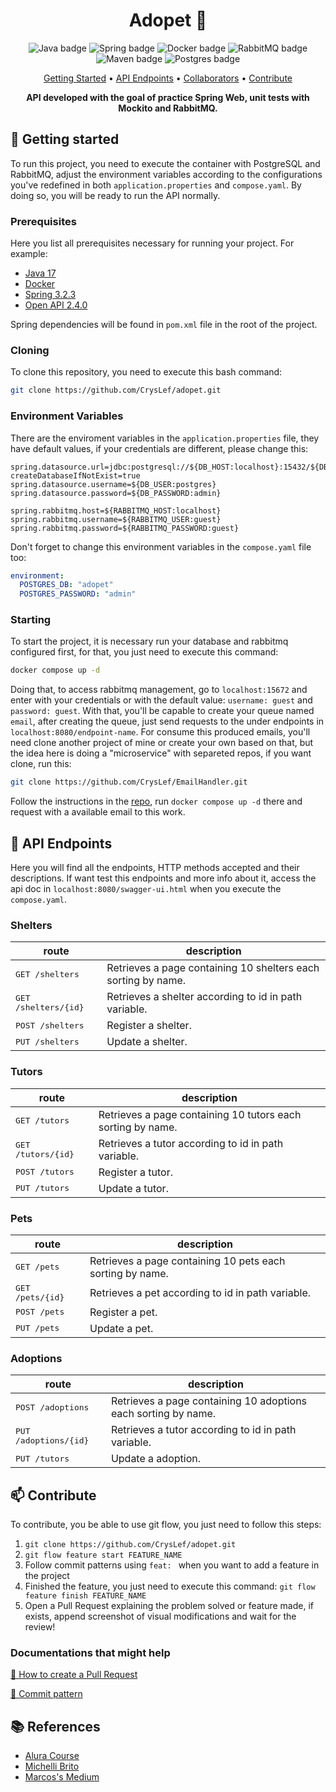 <h1 align="center" style="font-weight: bold;">Adopet 🐾</h1>

<p align="center">
    <img src="https://img.shields.io/badge/java-%23ED8B00.svg?style=for-the-badge&logo=openjdk&logoColor=white"  alt="Java badge"/>
    <img src="https://img.shields.io/badge/spring-%236DB33F.svg?style=for-the-badge&logo=spring&logoColor=white" alt="Spring badge">
    <img src="https://img.shields.io/badge/docker-%230db7ed.svg?style=for-the-badge&logo=docker&logoColor=white" alt="Docker badge">
    <img src="https://img.shields.io/badge/rabbitmq-%23FF6600.svg?&style=for-the-badge&logo=rabbitmq&logoColor=white" alt="RabbitMQ badge">
    <img src="https://img.shields.io/badge/Apache%20Maven-C71A36?style=for-the-badge&logo=Apache%20Maven&logoColor=white" alt="Maven badge">
    <img src="https://img.shields.io/badge/postgres-%23316192.svg?style=for-the-badge&logo=postgresql&logoColor=white" alt="Postgres badge">
</p>

<p align="center">
 <a href="#started">Getting Started</a> • 
  <a href="#routes">API Endpoints</a> •
 <a href="#colab">Collaborators</a> •
 <a href="#contribute">Contribute</a>
</p>

<p align="center">
  <b>API developed with the goal of practice Spring Web, unit tests with Mockito and RabbitMQ.</b>
</p>

<h2 id="started">🚀 Getting started</h2>

To run this project, you need to execute the container with PostgreSQL and RabbitMQ, adjust the environment
variables according to the configurations you've redefined in both `application.properties` and `compose.yaml`. 
By doing so, you will be ready to run the API normally.

<h3>Prerequisites</h3>

Here you list all prerequisites necessary for running your project. For example:

- [Java 17](https://www.oracle.com/java/technologies/javase/jdk17-archive-downloads.html)
- [Docker](https://docs.docker.com/get-docker/)
- [Spring 3.2.3](https://spring.io)
- [Open API 2.4.0](https://springdoc.org)

Spring dependencies will be found in `pom.xml` file in the root of the project.

<h3>Cloning</h3>

To clone this repository, you need to execute this bash command:

```bash
git clone https://github.com/CrysLef/adopet.git
```

<h3> Environment Variables</h3>

There are the enviroment variables in the `application.properties` file, they have default values, if your credentials
are different, please change this:

```properties
spring.datasource.url=jdbc:postgresql://${DB_HOST:localhost}:15432/${DB_NAME:adopet}?createDatabaseIfNotExist=true
spring.datasource.username=${DB_USER:postgres}
spring.datasource.password=${DB_PASSWORD:admin}

spring.rabbitmq.host=${RABBITMQ_HOST:localhost}
spring.rabbitmq.username=${RABBITMQ_USER:guest}
spring.rabbitmq.password=${RABBITMQ_PASSWORD:guest}
```

Don't forget to change this environment variables in the `compose.yaml` file too:

```yaml
environment:
  POSTGRES_DB: "adopet"
  POSTGRES_PASSWORD: "admin"
```

<h3>Starting</h3>

To start the project, it is necessary run your database and rabbitmq configured first, for that, you just need to execute this command:

```bash
docker compose up -d 
``````
Doing that, to access rabbitmq management, go to `localhost:15672` and enter with your credentials
or with the default value: `username: guest` and `password: guest`. With that, you'll be capable to
create your queue named `email`, after creating the queue, just send requests to the under endpoints
in `localhost:8080/endpoint-name`. For consume this produced emails, you'll need clone another project
of mine or create your own based on that, but the idea here is doing a "microservice" with separeted repos,
 if you want clone, run this:
```bash
git clone https://github.com/CrysLef/EmailHandler.git 
```
Follow the instructions in the [repo](https://github.com/CrysLef/EmailHandler), run `docker compose up -d` there and request with a available email to this work. 

<h2 id="routes">📍 API Endpoints</h2>

Here you will find all the endpoints, HTTP methods accepted and their descriptions. If want
test this endpoints and more info about it, access the api doc in `localhost:8080/swagger-ui.html` 
when you execute the `compose.yaml`.

<h3>Shelters</h3>

| route                         | description                                                   |
|-------------------------------|---------------------------------------------------------------|
| <kbd>GET /shelters</kbd>      | Retrieves a page containing 10 shelters each sorting by name. |
| <kbd>GET /shelters/{id}</kbd> | Retrieves a shelter according to id in path variable.         |
| <kbd>POST /shelters</kbd>     | Register a shelter.                                           |
| <kbd>PUT /shelters</kbd>      | Update a shelter.                                             |


<h3>Tutors</h3>

| route                       | description                                                 |
|-----------------------------|-------------------------------------------------------------|
| <kbd>GET /tutors</kbd>      | Retrieves a page containing 10 tutors each sorting by name. |
| <kbd>GET /tutors/{id}</kbd> | Retrieves a tutor according to id in path variable.         |
| <kbd>POST /tutors</kbd>     | Register a tutor.                                           |
| <kbd>PUT /tutors</kbd>      | Update a tutor.                                             |

<h3>Pets</h3>

| route                     | description                                               |
|---------------------------|-----------------------------------------------------------|
| <kbd>GET /pets</kbd>      | Retrieves a page containing 10 pets each sorting by name. |
| <kbd>GET /pets/{id}</kbd> | Retrieves a pet according to id in path variable.         |
| <kbd>POST /pets</kbd>     | Register a pet.                                           |
| <kbd>PUT /pets</kbd>      | Update a pet.                                             |

<h3>Adoptions</h3>

| route                          | description                                                    |
|--------------------------------|----------------------------------------------------------------|
| <kbd>POST /adoptions</kbd>     | Retrieves a page containing 10 adoptions each sorting by name. |
| <kbd>PUT /adoptions/{id}</kbd> | Retrieves  a tutor according to id in path variable.           |
| <kbd>PUT /tutors</kbd>         | Update a adoption.                                             |

<h2 id="contribute">📫 Contribute</h2>

To contribute, you be able to use git flow, you just need to follow this steps:

1. `git clone https://github.com/CrysLef/adopet.git`
2. `git flow feature start FEATURE_NAME`
3. Follow commit patterns using `feat: ` when you want to add a feature in the project
4. Finished the feature, you just need to execute this command: `git flow feature finish FEATURE_NAME`
5. Open a Pull Request explaining the problem solved or feature made, if exists, append screenshot of visual modifications and wait for the review!

<h3>Documentations that might help</h3>

[📝 How to create a Pull Request](https://www.atlassian.com/br/git/tutorials/making-a-pull-request)

[💾 Commit pattern](https://gist.github.com/joshbuchea/6f47e86d2510bce28f8e7f42ae84c716)

<h2 id="contribute">📚 References</h2>

- [Alura Course](https://github.com/alura-cursos/3349-boas-praticas-java-testes)
- [Michelli Brito](https://github.com/MichelliBrito/microservices-na-pratica/tree/main)
- [Marcos's Medium](https://mmarcosab.medium.com/tutorial-rabbitmq-com-spring-boot-480e3a6682e6)

